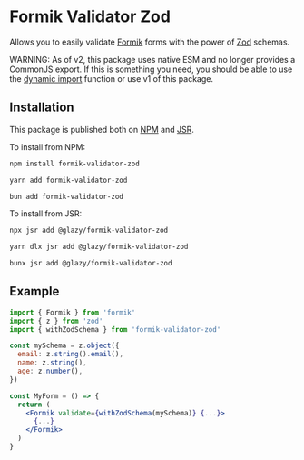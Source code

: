 # Formik Validator Zod

Allows you to easily validate [Formik](https://github.com/jaredpalmer/formik)
forms with the power of [Zod](https://github.com/colinhacks/zod) schemas.

WARNING: As of v2, this package uses native ESM and no longer provides a
CommonJS export. If this is something you need, you should be able to use the
[dynamic import](https://v8.dev/features/dynamic-import) function or use v1 of
this package.

## Installation

This package is published both on [NPM](https://www.npmjs.com) and
[JSR](https://jsr.io/).

To install from NPM:

```sh
npm install formik-validator-zod

yarn add formik-validator-zod

bun add formik-validator-zod
```

To install from JSR:

```sh
npx jsr add @glazy/formik-validator-zod

yarn dlx jsr add @glazy/formik-validator-zod

bunx jsr add @glazy/formik-validator-zod
```

## Example

```jsx
import { Formik } from 'formik'
import { z } from 'zod'
import { withZodSchema } from 'formik-validator-zod'

const mySchema = z.object({
  email: z.string().email(),
  name: z.string(),
  age: z.number(),
})

const MyForm = () => {
  return (
    <Formik validate={withZodSchema(mySchema)} {...}>
      {...}
    </Formik>
  )
}
```
